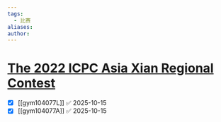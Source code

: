 ```yaml
---
tags:
  - 比赛
aliases:
author:
---
```

# [The 2022 ICPC Asia Xian Regional Contest](https://codeforces.com/gym/104077)

- [x] [[gym104077L]] ✅ 2025-10-15
- [x] [[gym104077A]] ✅ 2025-10-15
